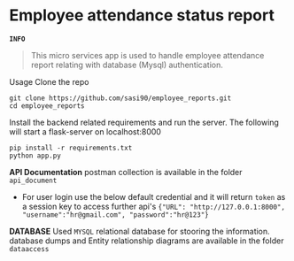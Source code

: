 # Employee attendance status report

**`INFO`**
>This micro services app is used to handle employee attendance report relating with database (Mysql) authentication.

Usage
Clone the repo
```
git clone https://github.com/sasi90/employee_reports.git
cd employee_reports
```

Install the backend related requirements and run the server. The following will start a flask-server on localhost:8000
```
pip install -r requirements.txt
python app.py
```
**API Documentation** postman collection is available in the folder ```api_document```
* For user login use the below default credential and it will return ```token``` as a session key to access further api's
```{"URL": "http://127.0.0.1:8000", "username":"hr@gmail.com", "password":"hr@123"}```

**DATABASE** Used ```MYSQL``` relational database for stooring the information.
database dumps and Entity relationship diagrams are available in the folder ```dataaccess```
